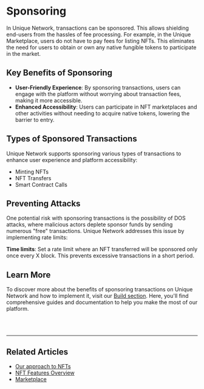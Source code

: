 # Sponsoring

In Unique Network, transactions can be sponsored. This allows shielding end-users from the hassles of fee processing. For example, in the Unique Marketplace, users do not have to pay fees for listing NFTs. This eliminates the need for users to obtain or own any native fungible tokens to participate in the market.

## Key Benefits of Sponsoring

- **User-Friendly Experience**: By sponsoring transactions, users can engage with the platform without worrying about transaction fees, making it more accessible.
- **Enhanced Accessibility**: Users can participate in NFT marketplaces and other activities without needing to acquire native tokens, lowering the barrier to entry.

## Types of Sponsored Transactions

Unique Network supports sponsoring various types of transactions to enhance user experience and platform accessibility:

- Minting NFTs
- NFT Transfers
- Smart Contract Calls

## Preventing Attacks

One potential risk with sponsoring transactions is the possibility of DOS attacks, where malicious actors deplete sponsor funds by sending numerous "free" transactions. Unique Network addresses this issue by implementing rate limits:

**Time limits**: Set a rate limit where an NFT transferred will be sponsored only once every X block. This prevents excessive transactions in a short period.

## Learn More

To discover more about the benefits of sponsoring transactions on Unique Network and how to implement it, visit our [Build section](../../build/sdk/v2/sponsoring.md). Here, you'll find comprehensive guides and documentation to help you make the most of our platform.

<br>
<br>

---

## Related Articles

- [Our approach to NFTs](../approach.md)
- [NFT Features Overview](../token-types/nft.md)
- [Marketplace](./marketplace.md)
